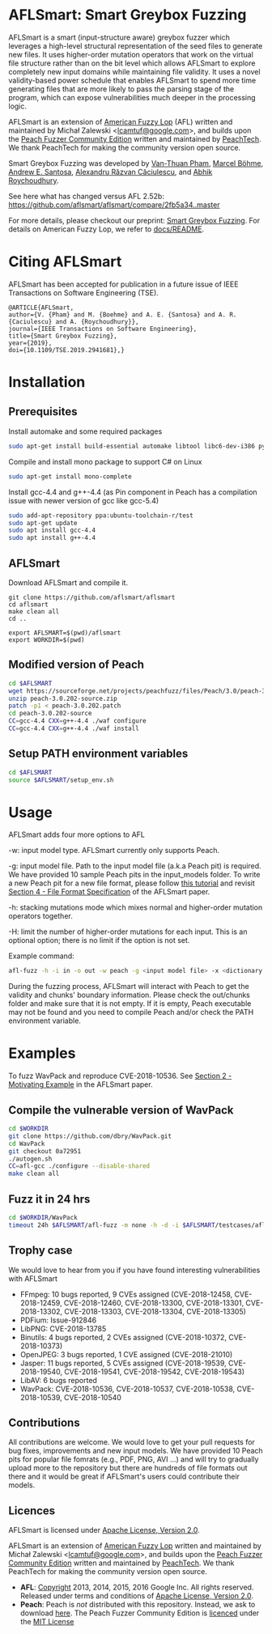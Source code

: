 # AFLSmart: Smart Greybox Fuzzing
AFLSmart is a smart (input-structure aware) greybox fuzzer which leverages a high-level structural representation of the seed files to generate new files. It uses higher-order mutation operators that work on the virtual file structure rather than on the bit level which allows AFLSmart to explore completely new input domains while maintaining file validity. It uses a novel validity-based power schedule that enables AFLSmart to spend more time generating files that are more likely to pass the parsing stage of the program, which can expose vulnerabilities much deeper in the processing logic.

AFLSmart is an extension of [American Fuzzy Lop](http://lcamtuf.coredump.cx/afl/) (AFL) written and maintained by Michał Zalewski <<lcamtuf@google.com>>, and builds upon the [Peach Fuzzer Community Edition](http://www.peach.tech/resources/peachcommunity/) written and maintained by [PeachTech](https://www.peach.tech/). We thank PeachTech for making the community version open source.

Smart Greybox Fuzzing was developed by [Van-Thuan Pham](https://thuanpv.github.io/), [Marcel Böhme](https://mboehme.github.io/), [Andrew E. Santosa](https://sg.linkedin.com/in/andrew-santosa-68b2463b), [Alexandru Răzvan Căciulescu](https://ro.linkedin.com/in/alexandru-razvan-caciulescu-049699106), and [Abhik Roychoudhury](https://www.comp.nus.edu.sg/~abhik/).

See here what has changed versus AFL 2.52b: <https://github.com/aflsmart/aflsmart/compare/2fb5a34..master>

For more details, please checkout our preprint: [Smart Greybox Fuzzing](https://thuanpv.github.io/publications/TSE19_aflsmart.pdf). For details on American Fuzzy Lop, we refer to [docs/README](https://github.com/aflsmart/aflsmart/blob/master/docs/README).

# Citing AFLSmart
AFLSmart has been accepted for publication in a future issue of IEEE Transactions on Software Engineering (TSE). 

```
@ARTICLE{AFLSmart,
author={V. {Pham} and M. {Boehme} and A. E. {Santosa} and A. R. {Caciulescu} and A. {Roychoudhury}},
journal={IEEE Transactions on Software Engineering},
title={Smart Greybox Fuzzing},
year={2019},
doi={10.1109/TSE.2019.2941681},}
```

# Installation

## Prerequisites

Install automake and some required packages
```bash
sudo apt-get install build-essential automake libtool libc6-dev-i386 python-pip g++-multilib
```

Compile and install mono package to support C# on Linux
```bash
sudo apt-get install mono-complete
```
Install gcc-4.4 and g++-4.4 (as Pin component in Peach has a compilation issue with newer version of gcc like gcc-5.4)
```bash
sudo add-apt-repository ppa:ubuntu-toolchain-r/test
sudo apt-get update
sudo apt install gcc-4.4
sudo apt install g++-4.4
```

## AFLSmart

Download AFLSmart and compile it.
```
git clone https://github.com/aflsmart/aflsmart
cd aflsmart
make clean all
cd ..

export AFLSMART=$(pwd)/aflsmart
export WORKDIR=$(pwd)
```

## Modified version of Peach

```bash
cd $AFLSMART
wget https://sourceforge.net/projects/peachfuzz/files/Peach/3.0/peach-3.0.202-source.zip
unzip peach-3.0.202-source.zip
patch -p1 < peach-3.0.202.patch
cd peach-3.0.202-source
CC=gcc-4.4 CXX=g++-4.4 ./waf configure
CC=gcc-4.4 CXX=g++-4.4 ./waf install
```

## Setup PATH environment variables

```bash
cd $AFLSMART
source $AFLSMART/setup_env.sh
```

# Usage

AFLSmart adds four more options to AFL

-w: input model type. AFLSmart currently only supports Peach.

-g: input model file. Path to the input model file (a.k.a Peach pit) is required. We have provided 10 sample Peach pits in the input_models folder. To write a new Peach pit for a new file format, please follow [this tutorial](http://community.peachfuzzer.com/v3/PeachQuickStart.html) and revisit [Section 4 - File Format Specification](https://thuanpv.github.io/publications/TSE19_aflsmart.pdf) of the AFLSmart paper.

-h: stacking mutations mode which mixes normal and higher-order mutation operators together. 

-H: limit the number of higher-order mutations for each input. This is an optional option; there is no limit if the option is not set.

Example command: 
```bash
afl-fuzz -h -i in -o out -w peach -g <input model file> -x <dictionary file> <executable binary and its arguments> @@
```

During the fuzzing process, AFLSmart will interact with Peach to get the validity and chunks' boundary information. Please check the out/chunks folder and make sure that it is not empty. If it is empty, Peach executable may not be found and you need to compile Peach and/or check the PATH environment variable.

# Examples

To fuzz WavPack and reproduce CVE-2018-10536. See [Section 2 - Motivating Example](https://thuanpv.github.io/publications/TSE19_aflsmart.pdf) in the AFLSmart paper.

## Compile the vulnerable version of WavPack
```bash
cd $WORKDIR
git clone https://github.com/dbry/WavPack.git
cd WavPack
git checkout 0a72951
./autogen.sh
CC=afl-gcc ./configure --disable-shared
make clean all
```
## Fuzz it in 24 hrs
```bash
cd $WORKDIR/WavPack
timeout 24h $AFLSMART/afl-fuzz -m none -h -d -i $AFLSMART/testcases/aflsmart/wav -o out -w peach -g $AFLSMART/input_models/wav.xml -x $AFLSMART/dictionaries/wav.dict -e wav -- ./cli/wavpack -y @@ -o out
```

## Trophy case
We would love to hear from you if you have found interesting vulnerabilities with AFLSmart

* FFmpeg: 10 bugs reported, 9 CVEs assigned (CVE-2018-12458, CVE-2018-12459, CVE-2018-12460, CVE-2018-13300, CVE-2018-13301, CVE-2018-13302, CVE-2018-13303, CVE-2018-13304, CVE-2018-13305)
* PDFium: Issue-912846
* LibPNG: CVE-2018-13785
* Binutils: 4 bugs reported, 2 CVEs assigned (CVE-2018-10372, CVE-2018-10373)
* OpenJPEG: 3 bugs reported, 1 CVE assigned (CVE-2018-21010)
* Jasper: 11 bugs reported, 5 CVEs assigned (CVE-2018-19539, CVE-2018-19540, CVE-2018-19541, CVE-2018-19542, CVE-2018-19543)
* LibAV: 6 bugs reported
* WavPack: CVE-2018-10536, CVE-2018-10537, CVE-2018-10538, CVE-2018-10539, CVE-2018-10540

## Contributions

All contributions are welcome. We would love to get your pull requests for bug fixes, improvements and new input models. We have provided 10 Peach pits for popular file fomrats (e.g., PDF, PNG, AVI ...) and will try to gradually upload more to the repository but there are hundreds of file formats out there and it would be great if AFLSmart's users could contribute their models.

## Licences

AFLSmart is licensed under [Apache License, Version 2.0](https://www.apache.org/licenses/LICENSE-2.0).

AFLSmart is an extension of [American Fuzzy Lop](http://lcamtuf.coredump.cx/afl/) written and maintained by Michał Zalewski <<lcamtuf@google.com>>, and builds upon the [Peach Fuzzer Community Edition](http://www.peach.tech/resources/peachcommunity/) written and maintained by [PeachTech](https://www.peach.tech/). We thank PeachTech for making the community version open source.
* **AFL**: [Copyright](https://github.com/aflsmart/aflsmart/blob/master/docs/README) 2013, 2014, 2015, 2016 Google Inc. All rights reserved. Released under terms and conditions of [Apache License, Version 2.0](https://www.apache.org/licenses/LICENSE-2.0).
* **Peach**: Peach is *not* distributed with this repository. Instead, we ask to download [here](https://sourceforge.net/projects/peachfuzz/files/Peach/3.0/). The Peach Fuzzer Community Edition is [licenced](http://community.peachfuzzer.com/License.html) under the [MIT License](http://en.wikipedia.org/wiki/Mit_license)
